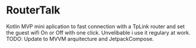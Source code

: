# RouterTalk
Kotlin MVP mini aplication to fast connection with a TpLink router and set the guest wifi On or Off with one click.
Unvelibable i use it regulary at work. TODO: Update to MVVM arquitecture and JetpackCompose.

